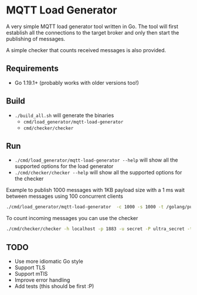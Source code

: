 # MQTT Load Generator

A very simple MQTT load generator tool written in Go. The tool will first establish all the connections to the target broker
and only then start the publishing of messages.

A simple checker that counts received messages is also provided.

## Requirements

- Go 1.19.1+ (probably works with older versions too!)

## Build

- `./build_all.sh` will generate the binaries
  - `cmd/load_generator/mqtt-load-generator`
  - `cmd/checker/checker`

## Run

- `./cmd/load_generator/mqtt-load-generator --help` will show all the supported options for the load generator
- `./cmd/checker/checker --help` will show all the supported options for the checker

Example to publish 1000 messages with 1KB payload size with a 1 ms wait between messages using 100 concurrent clients

```bash
./cmd/load_generator/mqtt-load-generator  -c 1000 -s 1000 -t /golang/pub -i 1 -p 1883 -n 100 -u secret -P mega_secret -h localhost -p 1883
```

To count incoming messages you can use the checker

```bash
./cmd/checker/checker -h localhost -p 1883 -u secret -P ultra_secret -t /golang/pub
```

## TODO

- Use more idiomatic Go style
- Support TLS
- Support mTlS
- Improve error handling
- Add tests (this should be first :P)
